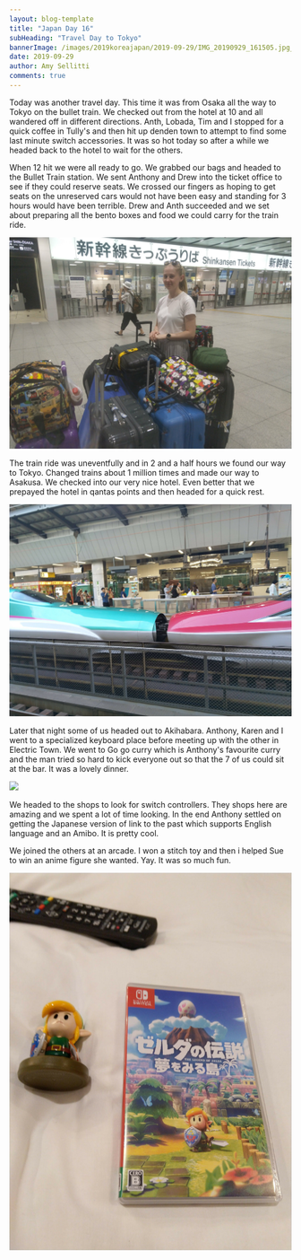 ```yaml
---
layout: blog-template
title: "Japan Day 16"
subHeading: "Travel Day to Tokyo"
bannerImage: /images/2019koreajapan/2019-09-29/IMG_20190929_161505.jpg_compressed.JPEG
date: 2019-09-29
author: Amy Sellitti
comments: true
---
```


Today was another travel day. This time it was from Osaka all the way to Tokyo on the bullet train. We checked out from the hotel at 10 and all wandered off in different directions. Anth, Lobada, Tim and I  stopped for a quick coffee in Tully's and then hit up denden town to attempt to find some last minute switch accessories. It was so hot today so after a while we headed back to the hotel to wait for the others.

When 12 hit we were all ready to go. We grabbed our bags and headed to the Bullet Train station. We sent Anthony and Drew into the ticket office to see if they could reserve seats. We crossed our fingers as hoping to get seats on the unreserved cars would not have been easy and standing for 3 hours would have been terrible.  Drew and Anth succeeded and we set about preparing all the bento boxes and food we could carry for the train ride.

<div class="center-image"><img src="/images/2019koreajapan/2019-09-29/IMG_20190929_124206.jpg_compressed.JPEG"/></div>

The train ride was uneventfully and in 2 and a half hours we found our way to Tokyo. Changed trains about 1 million times and made our way to Asakusa. We checked into our very nice hotel. Even better that we prepayed the hotel in qantas points and then headed for a quick rest.

<div class="center-image"><img src="/images/2019koreajapan/2019-09-29/IMG_20190929_161505.jpg_compressed.JPEG"/></div>

Later that night some of us headed out to Akihabara. Anthony, Karen and I went to a specialized keyboard place before meeting up with the other in Electric Town. We went to Go go curry which is Anthony's favourite curry and the man tried so hard to kick everyone out so that the 7 of us could sit at the bar. It was a lovely dinner. 

<div class="center-image"><img src="https://lh3.googleusercontent.com/TXOpOQSVOz-nRUSrdGs_5zwSKcUKIo-WPec7aoZkkJm7XBjpPvaWUIFNG8Jd-ty7u4fRqDUfl8u9IlzxYLPjpB6RW0xVZitLedcUFZS8He3cN8Zro6th653RsNzeeIHMFC2P0iYCOXs=w2400"/></div>

We headed to the shops to look for switch controllers. They shops here are amazing and we spent a lot of time looking. In the end Anthony settled on getting the Japanese version of link to the past which supports English language and an Amibo. It is pretty cool.

We joined the others at an arcade. I won a stitch toy and then i helped Sue to win an anime figure she wanted. Yay. It was so much fun.

<div class="center-image"><img src="/images/2019koreajapan/2019-09-29/IMG_20190929_224419.jpg_compressed.JPEG"/></div>
